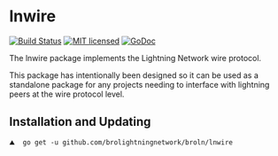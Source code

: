 lnwire
======

[![Build Status](http://img.shields.io/travis/brolightningnetwork/broln.svg)](https://travis-ci.org/brolightningnetwork/broln) 
[![MIT licensed](https://img.shields.io/badge/license-MIT-blue.svg)](https://github.com/brolightningnetwork/broln/blob/master/LICENSE)
[![GoDoc](https://img.shields.io/badge/godoc-reference-blue.svg)](http://godoc.org/github.com/brolightningnetwork/broln/lnwire)

The lnwire package implements the Lightning Network wire protocol.

This package has intentionally been designed so it can be used as a standalone
package for any projects needing to interface with lightning peers at the wire
protocol level.

## Installation and Updating

```shell
⛰  go get -u github.com/brolightningnetwork/broln/lnwire
```
